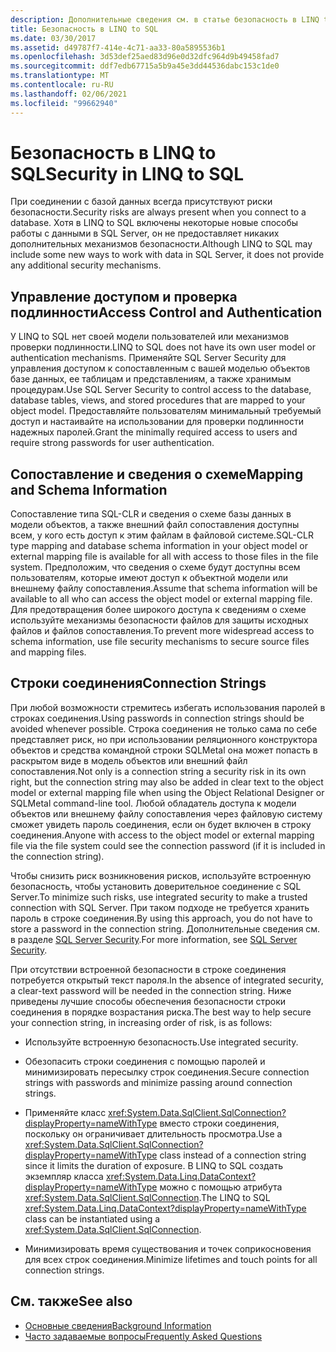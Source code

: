 ```yaml
---
description: Дополнительные сведения см. в статье безопасность в LINQ to SQL
title: Безопасность в LINQ to SQL
ms.date: 03/30/2017
ms.assetid: d49787f7-414e-4c71-aa33-80a5895536b1
ms.openlocfilehash: 3d53def25aed83d96e0d32dfc964d9b49458fad7
ms.sourcegitcommit: ddf7edb67715a5b9a45e3dd44536dabc153c1de0
ms.translationtype: MT
ms.contentlocale: ru-RU
ms.lasthandoff: 02/06/2021
ms.locfileid: "99662940"
---
```

# <a name="security-in-linq-to-sql"></a><span data-ttu-id="3632d-103">Безопасность в LINQ to SQL</span><span class="sxs-lookup"><span data-stu-id="3632d-103">Security in LINQ to SQL</span></span>

<span data-ttu-id="3632d-104">При соединении с базой данных всегда присутствуют риски безопасности.</span><span class="sxs-lookup"><span data-stu-id="3632d-104">Security risks are always present when you connect to a database.</span></span> <span data-ttu-id="3632d-105">Хотя в LINQ to SQL включены некоторые новые способы работы с данными в SQL Server, он не предоставляет никаких дополнительных механизмов безопасности.</span><span class="sxs-lookup"><span data-stu-id="3632d-105">Although LINQ to SQL may include some new ways to work with data in SQL Server, it does not provide any additional security mechanisms.</span></span>  
  
## <a name="access-control-and-authentication"></a><span data-ttu-id="3632d-106">Управление доступом и проверка подлинности</span><span class="sxs-lookup"><span data-stu-id="3632d-106">Access Control and Authentication</span></span>  

 <span data-ttu-id="3632d-107">У LINQ to SQL нет своей модели пользователей или механизмов проверки подлинности.</span><span class="sxs-lookup"><span data-stu-id="3632d-107">LINQ to SQL does not have its own user model or authentication mechanisms.</span></span> <span data-ttu-id="3632d-108">Применяйте SQL Server Security для управления доступом к сопоставленным с вашей моделью объектов базе данных, ее таблицам и представлениям, а также хранимым процедурам.</span><span class="sxs-lookup"><span data-stu-id="3632d-108">Use SQL Server Security to control access to the database, database tables, views, and stored procedures that are mapped to your object model.</span></span> <span data-ttu-id="3632d-109">Предоставляйте пользователям минимальный требуемый доступ и настаивайте на использовании для проверки подлинности надежных паролей.</span><span class="sxs-lookup"><span data-stu-id="3632d-109">Grant the minimally required access to users and require strong passwords for user authentication.</span></span>  
  
## <a name="mapping-and-schema-information"></a><span data-ttu-id="3632d-110">Сопоставление и сведения о схеме</span><span class="sxs-lookup"><span data-stu-id="3632d-110">Mapping and Schema Information</span></span>  

 <span data-ttu-id="3632d-111">Сопоставление типа SQL-CLR и сведения о схеме базы данных в модели объектов, а также внешний файл сопоставления доступны всем, у кого есть доступ к этим файлам в файловой системе.</span><span class="sxs-lookup"><span data-stu-id="3632d-111">SQL-CLR type mapping and database schema information in your object model or external mapping file is available for all with access to those files in the file system.</span></span> <span data-ttu-id="3632d-112">Предположим, что сведения о схеме будут доступны всем пользователям, которые имеют доступ к объектной модели или внешнему файлу сопоставления.</span><span class="sxs-lookup"><span data-stu-id="3632d-112">Assume that schema information will be available to all who can access the object model or external mapping file.</span></span> <span data-ttu-id="3632d-113">Для предотвращения более широкого доступа к сведениям о схеме используйте механизмы безопасности файлов для защиты исходных файлов и файлов сопоставления.</span><span class="sxs-lookup"><span data-stu-id="3632d-113">To prevent more widespread access to schema information, use file security mechanisms to secure source files and mapping files.</span></span>  
  
## <a name="connection-strings"></a><span data-ttu-id="3632d-114">Строки соединения</span><span class="sxs-lookup"><span data-stu-id="3632d-114">Connection Strings</span></span>  

 <span data-ttu-id="3632d-115">При любой возможности стремитесь избегать использования паролей в строках соединения.</span><span class="sxs-lookup"><span data-stu-id="3632d-115">Using passwords in connection strings should be avoided whenever possible.</span></span> <span data-ttu-id="3632d-116">Строка соединения не только сама по себе представляет риск, но при использовании реляционного конструктора объектов и средства командной строки SQLMetal она может попасть в раскрытом виде в модель объектов или внешний файл сопоставления.</span><span class="sxs-lookup"><span data-stu-id="3632d-116">Not only is a connection string a security risk in its own right, but the connection string may also be added in clear text to the object model or external mapping file when using the Object Relational Designer or SQLMetal command-line tool.</span></span> <span data-ttu-id="3632d-117">Любой обладатель доступа к модели объектов или внешнему файлу сопоставления через файловую систему сможет увидеть пароль соединения, если он будет включен в строку соединения.</span><span class="sxs-lookup"><span data-stu-id="3632d-117">Anyone with access to the object model or external mapping file via the file system could see the connection password (if it is included in the connection string).</span></span>  
  
 <span data-ttu-id="3632d-118">Чтобы снизить риск возникновения рисков, используйте встроенную безопасность, чтобы установить доверительное соединение с SQL Server.</span><span class="sxs-lookup"><span data-stu-id="3632d-118">To minimize such risks, use integrated security to make a trusted connection with SQL Server.</span></span> <span data-ttu-id="3632d-119">При таком подходе не требуется хранить пароль в строке соединения.</span><span class="sxs-lookup"><span data-stu-id="3632d-119">By using this approach, you do not have to store a password in the connection string.</span></span> <span data-ttu-id="3632d-120">Дополнительные сведения см. в разделе [SQL Server Security](../sql-server-security.md).</span><span class="sxs-lookup"><span data-stu-id="3632d-120">For more information, see [SQL Server Security](../sql-server-security.md).</span></span>  
  
 <span data-ttu-id="3632d-121">При отсутствии встроенной безопасности в строке соединения потребуется открытый текст пароля.</span><span class="sxs-lookup"><span data-stu-id="3632d-121">In the absence of integrated security, a clear-text password will be needed in the connection string.</span></span> <span data-ttu-id="3632d-122">Ниже приведены лучшие способы обеспечения безопасности строки соединения в порядке возрастания риска.</span><span class="sxs-lookup"><span data-stu-id="3632d-122">The best way to help secure your connection string, in increasing order of risk, is as follows:</span></span>  
  
- <span data-ttu-id="3632d-123">Используйте встроенную безопасность.</span><span class="sxs-lookup"><span data-stu-id="3632d-123">Use integrated security.</span></span>  
  
- <span data-ttu-id="3632d-124">Обезопасить строки соединения с помощью паролей и минимизировать пересылку строк соединения.</span><span class="sxs-lookup"><span data-stu-id="3632d-124">Secure connection strings with passwords and minimize passing around connection strings.</span></span>  
  
- <span data-ttu-id="3632d-125">Применяйте класс <xref:System.Data.SqlClient.SqlConnection?displayProperty=nameWithType> вместо строки соединения, поскольку он ограничивает длительность просмотра.</span><span class="sxs-lookup"><span data-stu-id="3632d-125">Use a <xref:System.Data.SqlClient.SqlConnection?displayProperty=nameWithType> class instead of a connection string since it limits the duration of exposure.</span></span> <span data-ttu-id="3632d-126">В LINQ to SQL создать экземпляр класса <xref:System.Data.Linq.DataContext?displayProperty=nameWithType> можно с помощью атрибута <xref:System.Data.SqlClient.SqlConnection>.</span><span class="sxs-lookup"><span data-stu-id="3632d-126">The LINQ to SQL <xref:System.Data.Linq.DataContext?displayProperty=nameWithType> class can be instantiated using a <xref:System.Data.SqlClient.SqlConnection>.</span></span>  
  
- <span data-ttu-id="3632d-127">Минимизировать время существования и точек соприкосновения для всех строк соединения.</span><span class="sxs-lookup"><span data-stu-id="3632d-127">Minimize lifetimes and touch points for all connection strings.</span></span>  
  
## <a name="see-also"></a><span data-ttu-id="3632d-128">См. также</span><span class="sxs-lookup"><span data-stu-id="3632d-128">See also</span></span>

- [<span data-ttu-id="3632d-129">Основные сведения</span><span class="sxs-lookup"><span data-stu-id="3632d-129">Background Information</span></span>](background-information.md)
- [<span data-ttu-id="3632d-130">Часто задаваемые вопросы</span><span class="sxs-lookup"><span data-stu-id="3632d-130">Frequently Asked Questions</span></span>](frequently-asked-questions.md)
